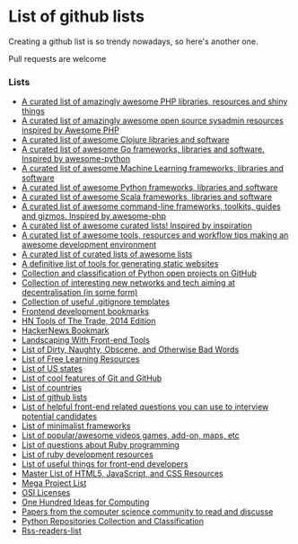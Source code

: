 List of github lists
====================

Creating a github list is so trendy nowadays, so here's another one.


Pull requests are welcome


### Lists

 * [A curated list of amazingly awesome PHP libraries, resources and shiny things](https://github.com/ziadoz/awesome-php)
 * [A curated list of amazingly awesome open source sysadmin resources inspired by Awesome PHP](https://github.com/kahun/awesome-sysadmin)
 * [A curated list of awesome Clojure libraries and software](https://github.com/razum2um/awesome-clojure)
 * [A curated list of awesome Go frameworks, libraries and software. Inspired by awesome-python](https://github.com/avelino/awesome-go)
 * [A curated list of awesome Machine Learning frameworks, libraries and software](https://github.com/josephmisiti/awesome-machine-learning)
 * [A curated list of awesome Python frameworks, libraries and software](https://github.com/vinta/awesome-python)
 * [A curated list of awesome Scala frameworks, libraries and software](https://github.com/lauris/awesome-scala)
 * [A curated list of awesome command-line frameworks, toolkits, guides and gizmos. Inspired by awesome-php](https://github.com/alebcay/awesome-shell)
 * [A curated list of awesome curated lists! Inspired by inspiration](https://github.com/erichs/awesome-awesome)
 * [A curated list of awesome tools, resources and workflow tips making an awesome development environment](https://github.com/jondot/awesome-devenv)
 * [A curated list of curated lists of awesome lists](https://github.com/t3chnoboy/awesome-awesome-awesome)
 * [A definitive list of tools for generating static websites](https://github.com/pinceladasdaweb/Static-Site-Generators)
 * [Collection and classification of Python open projects on GitHub](https://github.com/checkcheckzz/python-github-projects)
 * [Collection of interesting new networks and tech aiming at decentralisation (in some form)](https://github.com/redecentralize/alternative-internet)
 * [Collection of useful .gitignore templates](https://github.com/github/gitignore)
 * [Frontend development bookmarks](https://github.com/dypsilon/frontend-dev-bookmarks)
 * [HN Tools of The Trade, 2014 Edition](https://github.com/cjbarber/ToolsOfTheTrade)
 * [HackerNews Bookmark](https://github.com/praveenhm/HackerNews-Bookmark)
 * [Landscaping With Front-end Tools](https://github.com/codylindley/frontend-tools)
 * [List of Dirty, Naughty, Obscene, and Otherwise Bad Words](https://github.com/shutterstock/List-of-Dirty-Naughty-Obscene-and-Otherwise-Bad-Words)
 * [List of Free Learning Resources](https://github.com/vhf/free-programming-books)
 * [List of US states](https://github.com/jasonong/List-of-US-States)
 * [List of cool features of Git and GitHub](https://github.com/tiimgreen/github-cheat-sheet)
 * [List of countries](https://github.com/umpirsky/country-list)
 * [List of github lists](https://github.com/asciimoo/ListOfGithubLists)
 * [List of helpful front-end related questions you can use to interview potential candidates](https://github.com/darcyclarke/Front-end-Developer-Interview-Questions)
 * [List of minimalist frameworks](https://github.com/neiesc/ListOfMinimalistFrameworks)
 * [List of popular/awesome videos games, add-on, maps, etc](https://github.com/leereilly/games)
 * [List of questions about Ruby programming](https://github.com/gregstallings/ruby-trivia)
 * [List of ruby development resources](https://github.com/saberma/ruby-dev-bookmarks)
 * [List of useful things for front-end developers](https://github.com/miripiruni/frontdesk)
 * [Master List of HTML5, JavaScript, and CSS Resources](https://github.com/gloparco/Master-List-of-HTML5-JS-CSS-Resources)
 * [Mega Project List](https://github.com/karan/Projects)
 * [OSI Licenses](https://github.com/timoxley/osi-licenses-full)
 * [One Hundred Ideas for Computing](https://github.com/samsquire/ideas)
 * [Papers from the computer science community to read and discusse](https://github.com/papers-we-love/papers-we-love)
 * [Python Repositories Collection and Classification](https://github.com/checkcheckzz/Python-open-projects)
 * [Rss-readers-list](https://github.com/smithbr/rss-readers-list)